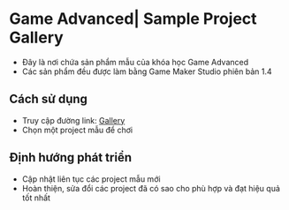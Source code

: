 # Game Advanced| Sample Project Gallery
* Đây là nơi chứa sản phẩm mẫu của khóa học Game Advanced
* Các sản phẩm đều được làm bằng Game Maker Studio phiên bản 1.4



## Cách sử dụng
* Truy cập đường link: [Gallery](https://rawcdn.githack.com/mindxDoc/GA/27baec19b97537400f8c538155019f3a2ef02126/Index.html)
* Chọn một project mẫu để chơi

## Định hướng phát triển
* Cập nhật liên tục các project mẫu mới
* Hoàn thiện, sửa đổi các project đã có sao cho phù hợp và đạt hiệu quả tốt nhất
